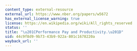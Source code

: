 ```yaml
---
content_type: external-resource
external_url: https://www.nber.org/papers/w5672
has_external_license_warning: true
license: https://en.wikipedia.org/wiki/All_rights_reserved
status: ''
title: "\u201CPerformance Pay and Productivity.\u201D"
uid: 44c9f8d9-9b73-43b9-922a-801c1678220a
wayback_url: ''
---
```

